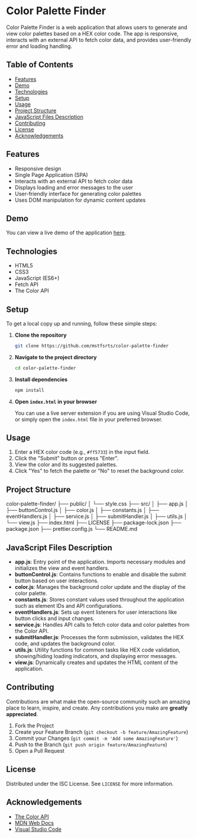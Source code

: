 # Color Palette Finder

Color Palette Finder is a web application that allows users to generate and view color palettes based on a HEX color code. The app is responsive, interacts with an external API to fetch color data, and provides user-friendly error and loading handling.

## Table of Contents

- [Features](#features)
- [Demo](#demo)
- [Technologies](#technologies)
- [Setup](#setup)
- [Usage](#usage)
- [Project Structure](#project-structure)
- [JavaScript Files Description](#javascript-files-description)
- [Contributing](#contributing)
- [License](#license)
- [Acknowledgements](#acknowledgements)

## Features

- Responsive design
- Single Page Application (SPA)
- Interacts with an external API to fetch color data
- Displays loading and error messages to the user
- User-friendly interface for generating color palettes
- Uses DOM manipulation for dynamic content updates

## Demo

You can view a live demo of the application [here](https://mstfsrts.github.io/color-palette-finder/).

## Technologies

- HTML5
- CSS3
- JavaScript (ES6+)
- Fetch API
- The Color API

## Setup

To get a local copy up and running, follow these simple steps:

1. **Clone the repository**

    ```sh
    git clone https://github.com/mstfsrts/color-palette-finder
    ```

2. **Navigate to the project directory**

    ```sh
    cd color-palette-finder
    ```

3. **Install dependencies**

    ```sh
    npm install
    ```

4. **Open `index.html` in your browser**

    You can use a live server extension if you are using Visual Studio Code, or simply open the `index.html` file in your preferred browser.

## Usage

1. Enter a HEX color code (e.g., `#ff5733`) in the input field.
2. Click the "Submit" button or press "Enter".
3. View the color and its suggested palettes.
4. Click "Yes" to fetch the palette or "No" to reset the background color.

## Project Structure

color-palette-finder/
├── public/
│   └── style.css
├── src/
│   ├── app.js
│   ├── buttonControl.js
│   ├── color.js
│   ├── constants.js
│   ├── eventHandlers.js
│   ├── service.js
│   ├── submitHandler.js
│   ├── utils.js
│   └── view.js
├── index.html
├── LICENSE
├── package-lock.json
├── package.json
├── prettier.config.js
└── README.md


## JavaScript Files Description

- **app.js**: Entry point of the application. Imports necessary modules and initializes the view and event handlers.
- **buttonControl.js**: Contains functions to enable and disable the submit button based on user interactions.
- **color.js**: Manages the background color update and the display of the color palette.
- **constants.js**: Stores constant values used throughout the application such as element IDs and API configurations.
- **eventHandlers.js**: Sets up event listeners for user interactions like button clicks and input changes.
- **service.js**: Handles API calls to fetch color data and color palettes from the Color API.
- **submitHandler.js**: Processes the form submission, validates the HEX code, and updates the background color.
- **utils.js**: Utility functions for common tasks like HEX code validation, showing/hiding loading indicators, and displaying error messages.
- **view.js**: Dynamically creates and updates the HTML content of the application.

## Contributing

Contributions are what make the open-source community such an amazing place to learn, inspire, and create. Any contributions you make are **greatly appreciated**.

1. Fork the Project
2. Create your Feature Branch (`git checkout -b feature/AmazingFeature`)
3. Commit your Changes (`git commit -m 'Add some AmazingFeature'`)
4. Push to the Branch (`git push origin feature/AmazingFeature`)
5. Open a Pull Request

## License

Distributed under the ISC License. See `LICENSE` for more information.

## Acknowledgements

- [The Color API](https://www.thecolorapi.com/)
- [MDN Web Docs](https://developer.mozilla.org/)
- [Visual Studio Code](https://code.visualstudio.com/)
